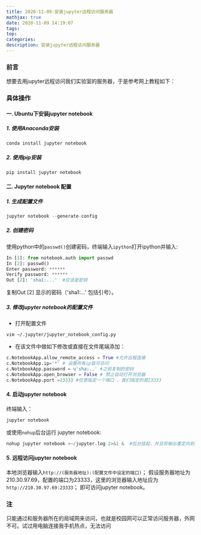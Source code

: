 ```yaml
---
title: 2020-11-09-安装jupyter远程访问服务器
mathjax: true
date: 2020-11-09 14:19:07
tags:
top:
categories:
description: 安装jupyter远程访问服务器
---
```




### 前言

想要去用jupyter远程访问我们实验室的服务器，于是参考网上教程如下：

### 具体操作

#### 一. Ubuntu下安装jupyter notebook

##### 1. 使用Anaconda安装

```bash
conda install jupyter notebook
```

##### 2. 使用pip安装

```bash
pip install jupyter notebook
```

#### 二. Jupyter notebook 配置

##### 1. 生成配置文件

```python
jupyter notebook --generate-config
```

##### 2. 创建密码

使用python中的`passwd()`创建密码，终端输入`ipython`打开ipython并输入:

```python
In [1]: from notebook.auth import passwd
In [2]: passwd()
Enter password: ******
Verify password: ******
Out [2]: 'sha1:...'  #应该是密钥
```

复制Out [2] 显示的密码（'sha1:...' 包括引号）。

##### 3. 修改jupyter notebook的配置文件

- 打开配置文件

```vim
vim ~/.jupyter/jupyter_notebook_config.py
```

- 在该文件中做如下修改或直接在文件尾端添加：

```python
c.NotebookApp.allow_remote_access = True #允许远程连接
c.NotebookApp.ip='*' # 设置所有ip皆可访问
c.NotebookApp.password = u'sha:..' #之前复制的密码
c.NotebookApp.open_browser = False # 禁止自动打开浏览器
c.NotebookApp.port =23333 #任意指定一个端口 ，我们指定的是23333
```

#### 4. 启动jupyter notebook

终端输入：

```bash
jupyter notebook
```

或使用`nohup`后台运行 jupyter notebook:

```python
nohup jupyter notebook >~/jupyter.log 2>&1 &  #后台挂起，并且将输出重定向到jupyter.log文件中
```

#### 5. 远程访问jupyter notebook

本地浏览器输入`http://(服务器地址):(配置文件中设定的端口)`； 假设服务器地址为210.30.97.69，配置的端口为23333，这里的浏览器输入地址应为`http://210.30.97.69:23333`； 即可访问jupyter notebook。





### 注

只能通过和服务器所在的局域网来访问，也就是校园网可以正常访问服务器，外网不可。试过用电脑连接我手机热点，无法访问